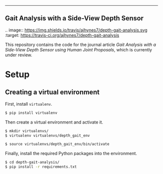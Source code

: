 
---
Gait Analysis with a Side-View Depth Sensor
---

.. image:: https://img.shields.io/travis/ajhynes7/depth-gait-analysis.svg
         :target: https://travis-ci.org/ajhynes7/depth-gait-analysis


This repository contains the code for the journal article *Gait Analysis with a Side-View Depth Sensor using Human Joint Proposals*, which is currently under review.


# Setup

## Creating a virtual environment

First, install `virtualenv`.

```bash
$ pip install virtualenv
```

Then create a virtual environment and activate it.

```bash
$ mkdir virtualenvs/
$ virtualenv virtualenvs/depth_gait_env

$ source virtualenvs/depth_gait_env/bin/activate
```

Finally, install the required Python packages into the environment.

```bash
$ cd depth-gait-analysis/
$ pip install -r requirements.txt
```
